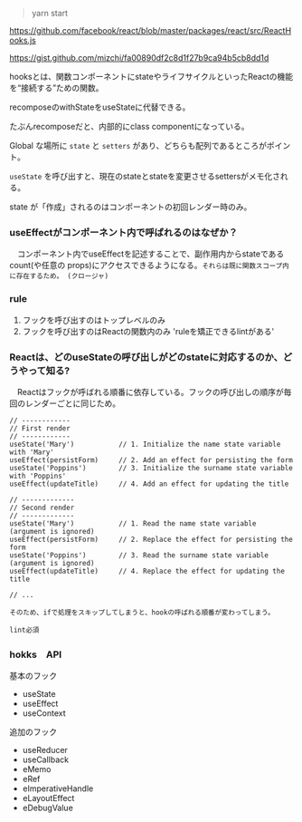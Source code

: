 > yarn start

https://github.com/facebook/react/blob/master/packages/react/src/ReactHooks.js

https://gist.github.com/mizchi/fa00890df2c8d1f27b9ca94b5cb8dd1d

hooksとは、関数コンポーネントにstateやライフサイクルといったReactの機能を“接続する”ための関数。

recomposeのwithStateをuseStateに代替できる。

たぶんrecomposeだと、内部的にclass componentになっている。

Global な場所に `state` と `setters` があり、どちらも配列であるところがポイント。

`useState` を呼び出すと、現在のstateとstateを変更させるsettersがメモ化される。

state が「作成」されるのはコンポーネントの初回レンダー時のみ。

### useEffectがコンポーネント内で呼ばれるのはなぜか？
　コンポーネント内でuseEffectを記述することで、副作用内からstateであるcount(や任意の props)にアクセスできるようになる。`それらは既に関数スコープ内に存在するため。 (クロージャ)`

### rule
1. フックを呼び出すのはトップレベルのみ
2. フックを呼び出すのはReactの関数内のみ
'ruleを矯正できるlintがある'

### Reactは、どのuseStateの呼び出しがどのstateに対応するのか、どうやって知る?
　Reactはフックが呼ばれる順番に依存している。フックの呼び出しの順序が毎回のレンダーごとに同じため。

```
// ------------
// First render
// ------------
useState('Mary')           // 1. Initialize the name state variable with 'Mary'
useEffect(persistForm)     // 2. Add an effect for persisting the form
useState('Poppins')        // 3. Initialize the surname state variable with 'Poppins'
useEffect(updateTitle)     // 4. Add an effect for updating the title

// -------------
// Second render
// -------------
useState('Mary')           // 1. Read the name state variable (argument is ignored)
useEffect(persistForm)     // 2. Replace the effect for persisting the form
useState('Poppins')        // 3. Read the surname state variable (argument is ignored)
useEffect(updateTitle)     // 4. Replace the effect for updating the title

// ...
```

`そのため、ifで処理をスキップしてしまうと、hookの呼ばれる順番が変わってしまう。`

`lint必須`


### hokks　API
基本のフック
- useState
- useEffect
- useContext

追加のフック
- useReducer
- useCallback
- eMemo
- eRef
- eImperativeHandle
- eLayoutEffect
- eDebugValue

